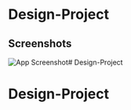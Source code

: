 # Design-Project
## Screenshots
![App Screenshot](https://i.imgur.com/TJz3Hun.png)# Design-Project
# Design-Project
